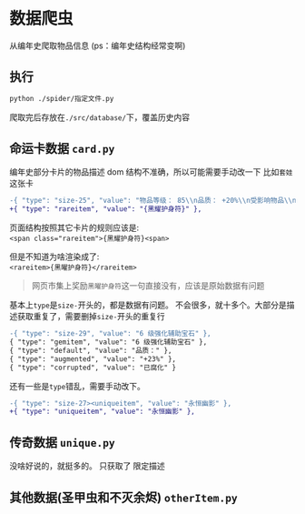 # 数据爬虫

从编年史爬取物品信息
(ps：编年史结构经常变啊)

## 执行
```bash
python ./spider/指定文件.py
```
爬取完后存放在`./src/database/`下，覆盖历史内容

## 命运卡数据 `card.py`

编年史部分卡片的物品描述 dom 结构不准确，所以可能需要手动改一下
比如`套娃`这张卡

```diff
-{ "type": "size-25", "value": "物品等级： 85\\n品质： +20%\\n受影响物品\\n4圣油\\n魔符孕育物品\\n腐化" },
+{ "type": "rareitem", "value": "{黑耀护身符}" },
```

页面结构按照其它卡片的规则应该是:  
`<span class="rareitem">{黑耀护身符}<span>`  
  
但是不知道为啥渲染成了:   
`<rareitem>{黑曜护身符}</rareitem>`  
  
> 网页市集上奖励`黑曜护身符`这一句直接没有，应该是原始数据有问题

基本上`type`是`size-`开头的，都是数据有问题。
不会很多，就十多个。大部分是描述获取重复了，需要删掉`size-`开头的重复行
```diff
-{ "type": "size-29", "value": "6 级强化辅助宝石" },
{ "type": "gemitem", "value": "6 级强化辅助宝石" },
{ "type": "default", "value": "品质：" },
{ "type": "augmented", "value": "+23%" },
{ "type": "corrupted", "value": "已腐化" }
```
还有一些是`type`错乱，需要手动改下。
```diff
-{ "type": "size-27><uniqueitem", "value": "永恒幽影" },
+{ "type": "uniqueitem", "value": "永恒幽影" },
```

## 传奇数据 `unique.py`

没啥好说的，就挺多的。
只获取了 限定描述  

## 其他数据(圣甲虫和不灭余烬) `otherItem.py`
